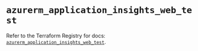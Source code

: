 # `azurerm_application_insights_web_test`

Refer to the Terraform Registry for docs: [`azurerm_application_insights_web_test`](https://registry.terraform.io/providers/hashicorp/azurerm/3.96.0/docs/resources/application_insights_web_test).
